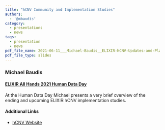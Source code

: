 ```yaml
---
title: "hCNV Community and Implementation Studies"
authors:
  - '@mbaudis'
category:
  - presentations
  - news
tags:
  - presentation
  - news
pdf_file_name: 2021-06-11___Michael-Baudis__ELIXIR-hCNV-Updates-and-Plans__ELIXIR-Human-Data-Day.pdf
pdf_file_type: slides
---
```



### Michael Baudis
#### [ELIXIR All Hands 2021 Human Data Day](https://elixirallhands.eventscase.com/EN/meeting)

At the Human Data Day Michael presents a very brief overview of the ending and
upcoming ELIXIR hCNV implementation studies.

<!--more-->

#### Additional Links

* [hCNV Website](https://hcnv.github.io)
